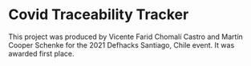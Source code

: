 Covid Traceability Tracker
======

This project was produced by Vicente Farid Chomalí Castro and Martín Cooper Schenke for the 2021 Defhacks Santiago, Chile event. It was awarded first place.

